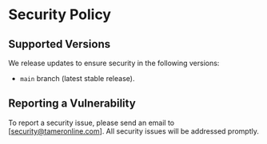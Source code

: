 # Security Policy

## Supported Versions
We release updates to ensure security in the following versions:

- `main` branch (latest stable release).

## Reporting a Vulnerability
To report a security issue, please send an email to [security@tameronline.com]. All security issues will be addressed promptly.
